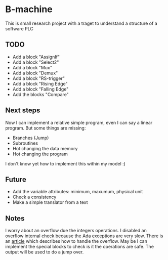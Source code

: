 # B-machine 

This is small research project with a traget to understand a structure of a software PLC

## TODO

* Add a block "AssignIf"
* Add a block "Select2"
* Add a block "Mux"
* Add a block "Demux"
* Add a block "RS-trigger"
* Add a block "Rising Edge"
* Add a block "Falling Edge"
* Add the blocks "Compare"

## Next steps

Now I can implement a relative simple program, even I can say a linear program.
But some things are missing:

+ Branches (Jump)
+ Subroutines
+ Hot changing the data memory
+ Hot changing the program

I don't know yet how to implement this within my model :)

## Future

+ Add the variable attributes: minimum, maxumum, physical unit
+ Check a consistency
+ Make a simple translator from a text

## Notes

I worry about an overflow due the integers operations. I disabled an overflow internal check because the Ada exceptions are very slow.
There is an [article](http://www.cplusplus.com/articles/DE18T05o/) which describes how to handle the overflow.
May be I can implement the special blocks to check is it the operations are safe. 
The output will be used to do a jump over.
